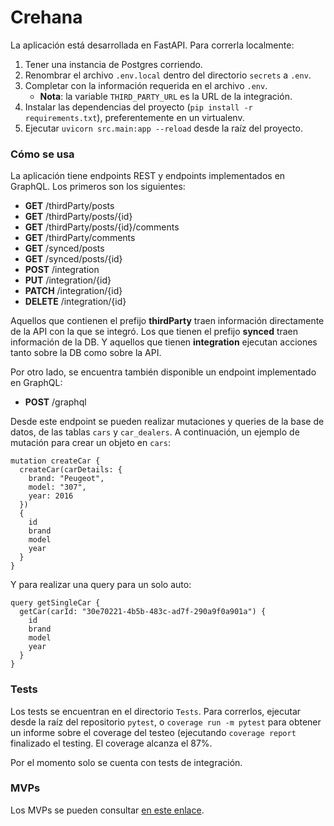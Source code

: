 # Crehana

La aplicación está desarrollada en FastAPI. Para correrla localmente:
1. Tener una instancia de Postgres corriendo.
2. Renombrar el archivo `.env.local` dentro del directorio `secrets` a `.env`.
3. Completar con la información requerida en el archivo `.env`.
    * **Nota**: la variable `THIRD_PARTY_URL` es la URL de la integración.
4. Instalar las dependencias del proyecto (`pip install -r requirements.txt`), preferentemente en un virtualenv.
5. Ejecutar `uvicorn src.main:app --reload` desde la raíz del proyecto.  

### Cómo se usa

La aplicación tiene endpoints REST y endpoints implementados en GraphQL. Los primeros son los siguientes:
- **GET** /thirdParty/posts
- **GET** /thirdParty/posts/{id}
- **GET** /thirdParty/posts/{id}/comments
- **GET** /thirdParty/comments
- **GET** /synced/posts
- **GET** /synced/posts/{id}
- **POST** /integration
- **PUT** /integration/{id}
- **PATCH** /integration/{id}
- **DELETE** /integration/{id}

Aquellos que contienen el prefijo **thirdParty** traen información directamente de la API con la que se integró. Los que tienen el prefijo **synced** traen información de la DB. Y aquellos que tienen **integration** ejecutan acciones tanto sobre la DB como sobre la API.

Por otro lado, se encuentra también disponible un endpoint implementado en GraphQL:
- **POST** /graphql

Desde este endpoint se pueden realizar mutaciones y queries de la base de datos, de las tablas `cars` y `car_dealers`. A continuación, un ejemplo de mutación para crear un objeto en `cars`:

```
mutation createCar {
  createCar(carDetails: {
    brand: "Peugeot",
    model: "307",
    year: 2016
  })
  {
    id
    brand
    model
    year
  }
}
```

Y para realizar una query para un solo auto:

```
query getSingleCar {
  getCar(carId: "30e70221-4b5b-483c-ad7f-290a9f0a901a") {
    id
    brand
    model
    year
  }
}
```

### Tests

Los tests se encuentran en el directorio `Tests`. Para correrlos, ejecutar desde la raíz del repositorio `pytest`, o `coverage run -m pytest` para obtener un informe sobre el coverage del testeo (ejecutando `coverage report` finalizado el testing. El coverage alcanza el 87%. 

Por el momento solo se cuenta con tests de integración.

### MVPs

Los MVPs se pueden consultar [en este enlace](https://pastebin.com/raw/TcQvPWPw).
